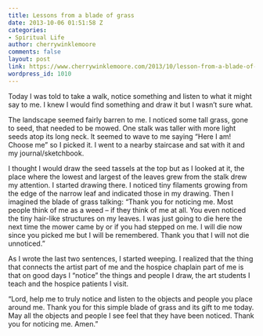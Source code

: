 ```yaml
---
title: Lessons from a blade of grass
date: 2013-10-06 01:51:58 Z
categories:
- Spiritual Life
author: cherrywinklemoore
comments: false
layout: post
link: https://www.cherrywinklemoore.com/2013/10/lesson-from-a-blade-of-grass/
wordpress_id: 1010
---
```


Today I was told to take a walk, notice something and listen to what it might say to me. I knew I would find something and draw it but I wasn’t sure what.

The landscape seemed fairly barren to me. I noticed some tall grass, gone to seed, that needed to be mowed. One stalk was taller with more light seeds atop its long neck. It seemed to wave to me saying “Here I am! Choose me” so I picked it. I went to a nearby staircase and sat with it and my journal/sketchbook.

I thought I would draw the seed tassels at the top but as I looked at it, the place where the lowest and largest of the leaves grew from the stalk drew my attention. I started drawing there. I noticed tiny filaments growing from the edge of the narrow leaf and indicated those in my drawing. Then I imagined the blade of grass talking: “Thank you for noticing me. Most people think of me as a weed – if they think of me at all. You even noticed the tiny hair-like structures on my leaves. I was just going to die here the next time the mower came by or if you had stepped on me. I will die now since you picked me but I will be remembered. Thank you that I will not die unnoticed.”

As I wrote the last two sentences, I started weeping. I realized that the thing that connects the artist part of me and the hospice chaplain part of me is that on good days I “notice” the things and people I draw, the art students I teach and the hospice patients I visit.

“Lord, help me to truly notice and listen to the objects and people you place around me. Thank you for this simple blade of grass and its gift to me today. May all the objects and people I see feel that they have been noticed. Thank you for noticing me. Amen.”
